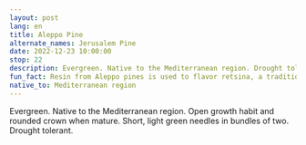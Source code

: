 ```yaml
---
layout: post
lang: en
title: Aleppo Pine
alternate_names: Jerusalem Pine
date: 2022-12-23 10:00:00
stop: 22
description: Evergreen. Native to the Mediterranean region. Drought tolerant.
fun_fact: Resin from Aleppo pines is used to flavor retsina, a traditional Greek white resinated wine
native_to: Mediterranean region
---
```

Evergreen. Native to the Mediterranean region. Open growth habit and rounded crown when mature. Short, light green needles in bundles of two. Drought tolerant.